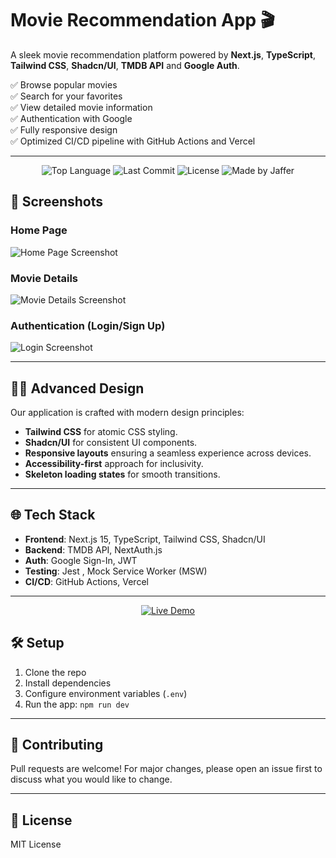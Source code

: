 # Movie Recommendation App 🎬

A sleek movie recommendation platform powered by **Next.js**, **TypeScript**, **Tailwind CSS**, **Shadcn/UI**, **TMDB API**  and **Google Auth**.  

✅ Browse popular movies  
✅ Search for your favorites  
✅ View detailed movie information  
✅ Authentication with Google  
✅ Fully responsive design  
✅ Optimized CI/CD pipeline with GitHub Actions and Vercel  

---

<p align="center">
  <img src="https://img.shields.io/github/languages/top/jafferkimitei/movie-recommendatio?color=blue&style=for-the-badge" alt="Top Language" />
  <img src="https://img.shields.io/github/last-commit/jafferkimitei/movie-recommendation?color=green&style=for-the-badge" alt="Last Commit" />
  <img src="https://img.shields.io/github/license/jafferkimitei/movie-recommendation?style=for-the-badge" alt="License" />
  <img src="https://img.shields.io/badge/Made%20with-%E2%9D%A4%20by%20Jaffer-blueviolet?style=for-the-badge" alt="Made by Jaffer" />
</p>

## 🚀 Screenshots

### Home Page
![Home Page Screenshot](./screenshots/homepage.png)

### Movie Details
![Movie Details Screenshot](./screenshots/movie-details.png)

### Authentication (Login/Sign Up)
![Login Screenshot](./screenshots/login.png)

---

## 🧑‍🎨 Advanced Design

Our application is crafted with modern design principles:
- **Tailwind CSS** for atomic CSS styling.
- **Shadcn/UI** for consistent UI components.
- **Responsive layouts** ensuring a seamless experience across devices.
- **Accessibility-first** approach for inclusivity.
- **Skeleton loading states** for smooth transitions.

---

## 🌐 Tech Stack

- **Frontend**: Next.js 15, TypeScript, Tailwind CSS, Shadcn/UI
- **Backend**: TMDB API, NextAuth.js
- **Auth**: Google Sign-In, JWT
- **Testing**: Jest , Mock Service Worker (MSW)
- **CI/CD**: GitHub Actions, Vercel

---
<p align="center">
  <a href="https://jafflix.vercel.app/" target="_blank">
    <img src="https://img.shields.io/badge/Live%20Demo-%F0%9F%9A%80-brightgreen?style=for-the-badge" alt="Live Demo" />
  </a>
</p>

## 🛠️ Setup

1. Clone the repo
2. Install dependencies
3. Configure environment variables (`.env`)
4. Run the app: `npm run dev`

---

## 🤝 Contributing

Pull requests are welcome! For major changes, please open an issue first to discuss what you would like to change.

---

## 📄 License

MIT License

